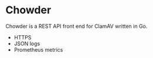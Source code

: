 # Chowder
Chowder is a REST API front end for ClamAV written in Go.

* HTTPS
* JSON logs
* Prometheus metrics